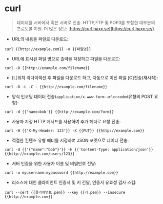 # curl

> 데이터를 서버에서 혹은 서버로 전송. 
> HTTP,FTP 및 POP3를 포함한 대부분의 프로토콜 지원. 
> 더 많은 정보: [https://curl.haxx.se](<https://curl.haxx.se/>).

- URL의 내용을 파일로 다운로드:

`curl {{http://example.com}} -o {{파일명}}`

- URL에 표시된 파일 명으로 출력을 저장하고 파일을 다운로드:

`curl -O {{http://example.com/filename}}`

- [L]위치 리다이렉션 후 파일을 다운로드 하고, 자동으로 이전 파일 [C]전송(재시작):

`curl -O -L -C - {{http://example.com/filename}}`

- 양식 인코딩 데이터 전송(`application/x-www-form-urlencoded`유형의 POST 요청):

`curl -d {{'name=bob'}} {{http://example.com/form}}`

- 사용자 지정 HTTP 메서드를 사용하여 추가 헤더로 요청 전송:

`curl -H {{'X-My-Header: 123'}} -X {{PUT}} {{http://example.com}}`

- 적절한 컨텐츠 유형 헤더를 지정하여 JSON 포멧으로 데이터 전송:

`curl -d {{'{"name":"bob"}'}} -H {{'Content-Type: application/json'}} {{http://example.com/users/123}}`

- 서버 인증을 위한 사용자 이름 및 비밀번호 전달:

`curl -u myusername:mypassword {{http://example.com}}`

- 리소스에 대한 클라이언트 인증서 및 키 전달, 인증서 유효성 검사 스킵:

`curl --cert {{클라이언트.pem}} --key {{키.pem}} --insecure {{http://example.com}}`